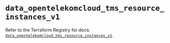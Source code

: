 # `data_opentelekomcloud_tms_resource_instances_v1`

Refer to the Terraform Registry for docs: [`data_opentelekomcloud_tms_resource_instances_v1`](https://registry.terraform.io/providers/opentelekomcloud/opentelekomcloud/1.36.49/docs/data-sources/tms_resource_instances_v1).

